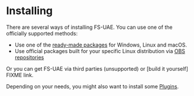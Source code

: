 # Installing

There are several ways of installing FS-UAE. You can use one of the officially supported methods:

- Use one of the [ready-made packages](https://fs-uae.net/alpha) for Windows, Linux and macOS.
- Use official packages built for your specific Linux distribution via [OBS repositories](https://software.opensuse.org//download.html?project=home%3AFrodeSolheim&package=fs-uae-5)

Or you can get FS-UAE via third parties (unsupported) or [build it yourself] FIXME link.

Depending on your needs, you might also want to install some [Plugins](plugins.md).
